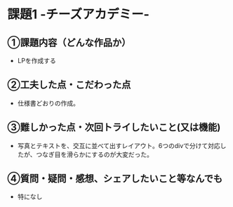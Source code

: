 # 課題1 -チーズアカデミー-

## ①課題内容（どんな作品か）
- LPを作成する

## ②工夫した点・こだわった点
- 仕様書どおりの作成。

## ③難しかった点・次回トライしたいこと(又は機能)
- 写真とテキストを、交互に並べて出すレイアウト。6つのdivで分けて対応したが、つなぎ目を滑らかにするのが大変だった。

## ④質問・疑問・感想、シェアしたいこと等なんでも
- 特になし
